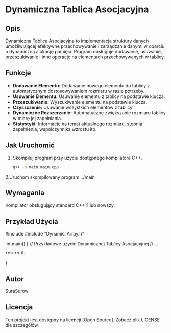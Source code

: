# Dynamiczna Tablica Asocjacyjna

## Opis

Dynamiczna Tablica Asocjacyjna to implementacja struktury danych umożliwiającej efektywne przechowywanie i zarządzanie danymi w oparciu o dynamiczną alokację pamięci. Program obsługuje dodawanie, usuwanie, przeszukiwanie i inne operacje na elementach przechowywanych w tablicy.

## Funkcje

- **Dodawanie Elementu:** Dodawanie nowego elementu do tablicy z automatycznym dostosowywaniem rozmiaru w razie potrzeby.
- **Usuwanie Elementu:** Usuwanie elementu z tablicy na podstawie klucza.
- **Przeszukiwanie:** Wyszukiwanie elementu na podstawie klucza.
- **Czyszczenie:** Usuwanie wszystkich elementów z tablicy.
- **Dynamiczne Rozszerzanie:** Automatyczne zwiększanie rozmiaru tablicy w miarę jej zapelniania.
- **Statystyki:** Informacje na temat aktualnego rozmiaru, stopnia zapełnienia, współczynnika wzrostu itp.

## Jak Uruchomić

1. Skompiluj program przy użyciu dostępnego kompilatora C++.
   ```bash
   g++ -o main main.cpp
   
2.Uruchom skompilowany program.
./main


## Wymagania
Kompilator obsługujący standard C++11 lub nowszy.


## Przykład Użycia


#include <iostream>
#include "Dynamic_Array.h"

int main() {
    // Przykładowe użycie Dynamicznej Tablicy Asocjacyjnej
    // ...

    return 0;
}
## Autor
SuraSurow

## Licencja
Ten projekt jest dostępny na licencji [Open Source]. Zobacz plik LICENSE dla szczegółów.


